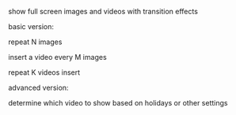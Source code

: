 show full screen images and videos with transition effects


basic version:

repeat N images

insert a video every M images

repeat K videos insert


advanced version:

determine which video to show based on holidays or other settings



